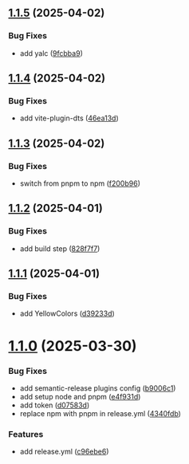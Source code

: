 ## [1.1.5](https://github.com/co6tter/vite-lib-app/compare/v1.1.4...v1.1.5) (2025-04-02)


### Bug Fixes

* add yalc ([9fcbba9](https://github.com/co6tter/vite-lib-app/commit/9fcbba941a6cdc4364ab700643c82900e1b0d184))

## [1.1.4](https://github.com/co6tter/vite-lib-app/compare/v1.1.3...v1.1.4) (2025-04-02)


### Bug Fixes

* add vite-plugin-dts ([46ea13d](https://github.com/co6tter/vite-lib-app/commit/46ea13d3c8154332c7b4a9f9fb648e21c8581ae1))

## [1.1.3](https://github.com/co6tter/vite-lib-app/compare/v1.1.2...v1.1.3) (2025-04-02)


### Bug Fixes

* switch from pnpm to npm ([f200b96](https://github.com/co6tter/vite-lib-app/commit/f200b96b086d2635357b87e23589b133ffb86c0d))

## [1.1.2](https://github.com/co6tter/vite-lib-app/compare/v1.1.1...v1.1.2) (2025-04-01)


### Bug Fixes

* add build step ([828f7f7](https://github.com/co6tter/vite-lib-app/commit/828f7f7cc192b9257ed26948672f9769a32158b0))

## [1.1.1](https://github.com/co6tter/vite-lib-app/compare/v1.1.0...v1.1.1) (2025-04-01)


### Bug Fixes

* add YellowColors ([d39233d](https://github.com/co6tter/vite-lib-app/commit/d39233d8008883d19d573ed8ef2d9d94488d155f))

# [1.1.0](https://github.com/co6tter/vite-lib-app/compare/v1.0.0...v1.1.0) (2025-03-30)


### Bug Fixes

* add semantic-release plugins config ([b9006c1](https://github.com/co6tter/vite-lib-app/commit/b9006c1c2f96272ef0266b8305ab86b843268e4b))
* add setup node and pnpm ([e4f931d](https://github.com/co6tter/vite-lib-app/commit/e4f931d3a007e63de69c441d2f911c867dccad16))
* add token ([d07583d](https://github.com/co6tter/vite-lib-app/commit/d07583d895238b1a65d3f5900b8a479b86899ba6))
* replace npm with pnpm in release.yml ([4340fdb](https://github.com/co6tter/vite-lib-app/commit/4340fdb215bceb1e76ebfe793d163f680804e816))


### Features

* add release.yml ([c96ebe6](https://github.com/co6tter/vite-lib-app/commit/c96ebe6556c0af0f2ad54aa7d018b54887b2dc33))
